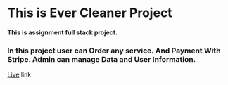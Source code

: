 # This is Ever Cleaner Project

**This is assignment full stack project.**
### In this project user can Order any service. And Payment With Stripe. Admin can manage Data and User Information.

[Live](https://ever-cleaner.web.app/) link

